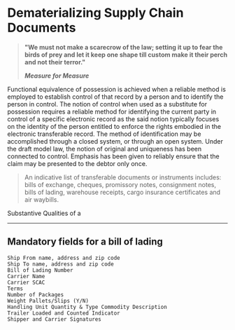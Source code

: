 # Dematerializing Supply Chain Documents



> **"We must not make a scarecrow of the law; setting it up to fear the birds of prey and let it keep one shape till custom make it their perch and not their terror."**
>
> _**Measure for Measure**_

Functional equivalence of possession is achieved when a reliable method is employed to establish control of that record by a person and to identify the person in control. The notion of control when used as a substitute for possession requires a reliable method for identifying the current party in control of a specific electronic record as the said notion typically focuses on the identity of the person entitled to enforce the rights embodied in the electronic transferable record. The method of identification may be accomplished through a closed system, or through an open system. Under the draft model law, the notion of original and uniqueness has been connected to control. Emphasis has been given to reliably ensure that the claim may be presented to the debtor only once.

> An indicative list of transferable documents or instruments includes: bills of exchange, cheques, promissory notes, consignment notes, bills of lading, warehouse receipts, cargo insurance certificates and air waybills.

Substantive Qualities of a



---

## Mandatory fields for a bill of lading

```
Ship From name, address and zip code 
Ship To name, address and zip code 
Bill of Lading Number 
Carrier Name
Carrier SCAC 
Terms
Number of Packages 
Weight Pallets/Slips (Y/N) 
Handling Unit Quantity & Type Commodity Description
Trailer Loaded and Counted Indicator 
Shipper and Carrier Signatures

```





